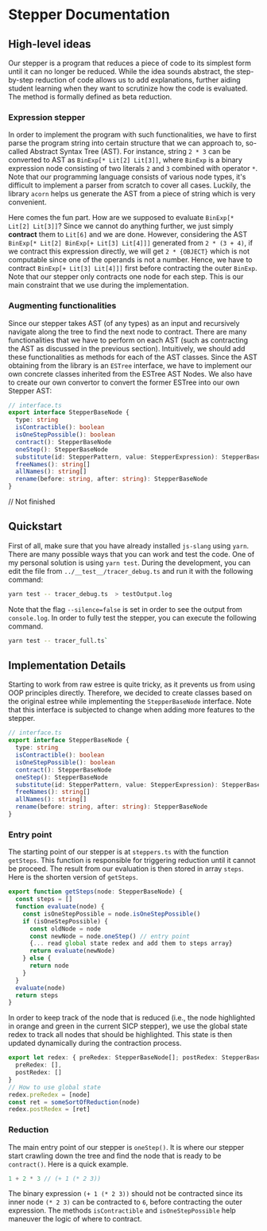 # Stepper Documentation 
## High-level ideas
Our stepper is a program that reduces a piece of code to its simplest form until it can no longer be reduced. While the idea sounds abstract, the step-by-step reduction of code allows us to add explanations, further aiding student learning when they want to scrutinize how the code is evaluated. The method is formally defined as beta reduction.

### Expression stepper
In order to implement the program with such functionalities, we have to first parse the program string into certain structure that we can approach to, so-called Abstract Syntax Tree (AST). For instance, string `2 * 3` can be converted to AST as `BinExp[* Lit[2] Lit[3]]`, where `BinExp` is a binary expression node consisting of two literals `2` and `3` combined with operator `*`. Note that our programming language consists of various node types, it's difficult to implement a parser from scratch to cover all cases. Luckily, the library `acorn` helps us generate the AST from a piece of string which is very convenient. 

Here comes the fun part. How are we supposed to evaluate `BinExp[* Lit[2] Lit[3]]`? Since we cannot do anything further, we just simply **contract** them to `Lit[6]` and we are done. However, considering the AST `BinExp[* Lit[2] BinExp[+ Lit[3] Lit[4]]]` generated from `2 * (3 + 4)`, if we contract this expression directly, we will get `2 * {OBJECT}` which is not computable since one of the operands is not a number. Hence, we have to contract `BinExp[+ Lit[3] Lit[4]]]` first before contracting the outer `BinExp`.  Note that our stepper only contracts one node for each step. This is our main constraint that we use during the implementation.

### Augmenting functionalities
Since our stepper takes AST (of any types) as an input and recursively navigate along the tree to find the next node to contract. There are many functionalities that we have to perform on each AST (such as contracting the AST as discussed in the previous section). Intuitively, we should add these functionalities as methods for each of the AST classes. Since the AST obtaining from the library is an `ESTree` interface, we have to implement our own concrete classes inherited from the ESTree AST Nodes. We also have to create our own convertor to convert the former ESTree into our own Stepper AST:

```typescript
// interface.ts
export interface StepperBaseNode {
  type: string
  isContractible(): boolean
  isOneStepPossible(): boolean
  contract(): StepperBaseNode
  oneStep(): StepperBaseNode
  substitute(id: StepperPattern, value: StepperExpression): StepperBaseNode
  freeNames(): string[]
  allNames(): string[]
  rename(before: string, after: string): StepperBaseNode
}
```


// Not finished

## Quickstart
First of all, make sure that you have already installed `js-slang` using `yarn`. There are many possible ways that you can work and test the code. One of my personal solution is using `yarn test`. During the development, you can edit the file from `../__test__/tracer_debug.ts` and run it with the following command:
```bash
yarn test -- tracer_debug.ts  > testOutput.log
```
Note that the flag `--silence=false` is set in order to see the output from `console.log`. In order to fully test the stepper, you can execute the following command.
```bash
yarn test -- tracer_full.ts` 
```
## Implementation Details
Starting to work from raw estree is quite tricky, as it prevents us from using OOP principles directly. Therefore, we decided to create classes based on the original estree while implementing the `StepperBaseNode` interface. Note that this interface is subjected to change when adding more features to the stepper.
```typescript
// interface.ts
export interface StepperBaseNode {
  type: string
  isContractible(): boolean
  isOneStepPossible(): boolean
  contract(): StepperBaseNode
  oneStep(): StepperBaseNode
  substitute(id: StepperPattern, value: StepperExpression): StepperBaseNode
  freeNames(): string[]
  allNames(): string[]
  rename(before: string, after: string): StepperBaseNode
}
```
### Entry point
The starting point of our stepper is at `steppers.ts` with the function `getSteps`. This function is responsible for triggering reduction until it cannot be proceed. The result from our evaluation is then stored in array `steps`. Here is the shorten version of `getSteps`.

```typescript
export function getSteps(node: StepperBaseNode) {
  const steps = []
  function evaluate(node) {
    const isOneStepPossible = node.isOneStepPossible()
    if (isOneStepPossible) {
      const oldNode = node
      const newNode = node.oneStep() // entry point
      {... read global state redex and add them to steps array}
      return evaluate(newNode) 
    } else {
      return node
    }
  }
  evaluate(node)
  return steps
}

```

In order to keep track of the node that is reduced (i.e., the node highlighted in orange and green in the current SICP stepper), we use the global state redex to track all nodes that should be highlighted. This state is then updated dynamically during the contraction process.

```typescript
export let redex: { preRedex: StepperBaseNode[]; postRedex: StepperBaseNode[] } = {
  preRedex: [],
  postRedex: []
}
// How to use global state
redex.preRedex = [node]
const ret = someSortOfReduction(node)
redex.postRedex = [ret]
```
### Reduction
The main entry point of our stepper is `oneStep()`. It is where our stepper start crawling down the tree and find the node that is ready to be `contract()`. Here is a quick example.
```typescript
1 + 2 * 3 // (+ 1 (* 2 3))
```
The binary expression `(+ 1 (* 2 3))` should not be contracted since its inner node `(* 2 3)` can be contracted to `6`, before contracting the outer expression. The methods `isContractible` and `isOneStepPossible` help maneuver the logic of where to contract.
